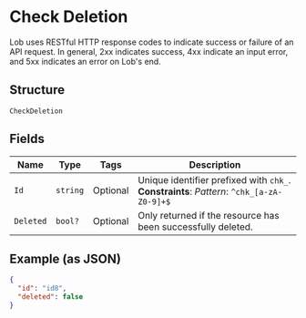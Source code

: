 
# Check Deletion

Lob uses RESTful HTTP response codes to indicate success or failure of an API request. In general, 2xx indicates success, 4xx indicate an input error, and 5xx indicates an error on Lob's end.

## Structure

`CheckDeletion`

## Fields

| Name | Type | Tags | Description |
|  --- | --- | --- | --- |
| `Id` | `string` | Optional | Unique identifier prefixed with `chk_`.<br>**Constraints**: *Pattern*: `^chk_[a-zA-Z0-9]+$` |
| `Deleted` | `bool?` | Optional | Only returned if the resource has been successfully deleted. |

## Example (as JSON)

```json
{
  "id": "id8",
  "deleted": false
}
```

